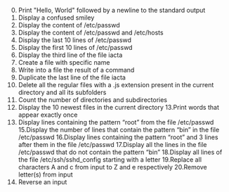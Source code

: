 0. Print "Hello, World" followed by a newline to the standard output
1. Display a confused smiley
2. Display the content of /etc/passwd
3. Display the content of /etc/passwd and /etc/hosts
4. Display the last 10 lines of /etc/passwd
5. Display the first 10 lines of /etc/passwd
6. Display the third line of the file iacta
7. Create a file with specific name
8. Write into a file the result of a command
9. Duplicate the last line of the file iacta
10. Delete all the regular files with a .js extension present in the current directory and all its subfolders
11. Count the number of directories and subdirectories
12. Display the 10 newest files in the current directory
13.Print words that appear exactly once
14. Display lines containing the pattern “root” from the file /etc/passwd
15.Display the number of lines that contain the pattern “bin” in the file /etc/passwd
16.Display lines containing the pattern “root” and 3 lines after them in the file /etc/passwd
17.Display all the lines in the file /etc/passwd that do not contain the pattern “bin”
18.Display all lines of the file /etc/ssh/sshd_config starting with a letter
19.Replace all characters A and c from input to Z and e respectively
20.Remove letter(s) from input
21. Reverse an input
